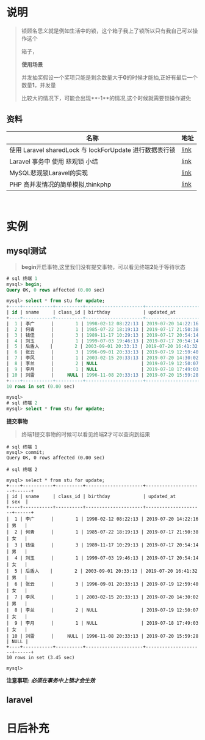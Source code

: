 #  说明

> 锁顾名思义就是例如生活中的锁，这个箱子我上了锁所以只有我自己可以操作这个
>
> 箱子，
>
> **使用场景**
>
> 并发抽奖假设一个奖项只能是剩余数量大于**0**的时候才能抽,正好有最后一个数量**1**，并发量
>
> 比较大的情况下，可能会出现**-1**的情况,这个时候就需要锁操作避免

## 资料

| 名称                                                    | 地址                                                         |
| ------------------------------------------------------- | ------------------------------------------------------------ |
| 使用 Laravel sharedLock 与 lockForUpdate 进行数据表行锁 | [link](https://www.sunzhongwei.com/using-laravel-sharedlock-and-lockforupdate-for-table-row-locks) |
| Laravel 事务中 使用 悲观锁 小结                         | [link](https://learnku.com/articles/36846)                   |
| MySQL悲观锁Laravel的实现                                | [link](https://www.jianshu.com/p/3048f3ebf761?utm_campaign=maleskine&utm_content=note&utm_medium=seo_notes&utm_source=recommendation) |
| PHP 高并发情况的简单模拟,thinkphp                       | [link](https://www.jianshu.com/p/a41e41834d88)               |

​	



# 实例

## mysql测试

>**begin**开启事物,这里我们没有提交事物，可以看见终端**2**处于等待状态

```sql
# sql 终端 1
mysql> begin;
Query OK, 0 rows affected (0.00 sec)

mysql> select * from stu for update;
+----+-----------+----------+---------------------+---------------------+------+
| id | sname     | class_id | birthday            | updated_at          | sex  |
+----+-----------+----------+---------------------+---------------------+------+
|  1 | 李广      |        1 | 1998-02-12 08:22:13 | 2019-07-20 14:22:16 | 男   |
|  2 | 何青      |        1 | 1985-07-22 18:19:13 | 2019-07-17 21:50:38 | 女   |
|  3 | 钱佳      |        3 | 1989-11-17 10:29:13 | 2019-07-17 20:54:14 | 男   |
|  4 | 刘玉      |        1 | 1999-07-03 19:46:13 | 2019-07-17 20:54:14 | 女   |
|  5 | 后盾人    |        2 | 2003-09-01 20:33:13 | 2019-07-20 16:41:32 | 男   |
|  6 | 张云      |        3 | 1996-09-01 20:33:13 | 2019-07-19 12:59:40 | 女   |
|  7 | 李风      |        1 | 2003-02-15 20:33:13 | 2019-07-20 14:30:02 | 男   |
|  8 | 李兰      |        2 | NULL                | 2019-07-19 12:50:07 | 女   |
|  9 | 李月      |        1 | NULL                | 2019-07-18 17:49:03 | 女   |
| 10 | 刘雷      |     NULL | 1996-11-08 20:33:13 | 2019-07-20 15:59:28 | NULL |
+----+-----------+----------+---------------------+---------------------+------+
10 rows in set (0.00 sec)

mysql> 
# sql 终端 2 
mysql> select * from stu for update;  

```

**提交事物**

> 终端**1**提交事物的时候可以看见终端**2**才可以查询到结果

```shell
# sql 终端 1
mysql> commit;
Query OK, 0 rows affected (0.00 sec)

# sql 终端 2

mysql> select * from stu for update;
+----+-----------+----------+---------------------+---------------------+------+
| id | sname     | class_id | birthday            | updated_at          | sex  |
+----+-----------+----------+---------------------+---------------------+------+
|  1 | 李广      |        1 | 1998-02-12 08:22:13 | 2019-07-20 14:22:16 | 男   |
|  2 | 何青      |        1 | 1985-07-22 18:19:13 | 2019-07-17 21:50:38 | 女   |
|  3 | 钱佳      |        3 | 1989-11-17 10:29:13 | 2019-07-17 20:54:14 | 男   |
|  4 | 刘玉      |        1 | 1999-07-03 19:46:13 | 2019-07-17 20:54:14 | 女   |
|  5 | 后盾人    |        2 | 2003-09-01 20:33:13 | 2019-07-20 16:41:32 | 男   |
|  6 | 张云      |        3 | 1996-09-01 20:33:13 | 2019-07-19 12:59:40 | 女   |
|  7 | 李风      |        1 | 2003-02-15 20:33:13 | 2019-07-20 14:30:02 | 男   |
|  8 | 李兰      |        2 | NULL                | 2019-07-19 12:50:07 | 女   |
|  9 | 李月      |        1 | NULL                | 2019-07-18 17:49:03 | 女   |
| 10 | 刘雷      |     NULL | 1996-11-08 20:33:13 | 2019-07-20 15:59:28 | NULL |
+----+-----------+----------+---------------------+---------------------+------+
10 rows in set (3.45 sec)

mysql> 
```

**注意事项:** ***必须在事务中上锁才会生效***



## laravel

# 日后补充